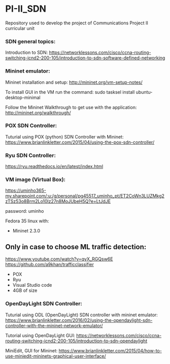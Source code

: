 # PI-II_SDN
Repository used to develop the project of Communications Project II curricular unit

### SDN general topics:

Introduction to SDN:
https://networklessons.com/cisco/ccna-routing-switching-icnd2-200-105/introduction-to-sdn-software-defined-networking

### Mininet emulator:

Mininet installation and setup:
http://mininet.org/vm-setup-notes/

To install GUI in the VM run the command:
sudo tasksel install ubuntu-desktop-minimal

Follow the Mininet Walkthrough to get use with the application:
http://mininet.org/walkthrough/

### POX SDN Controller:

Tuturial using POX (python) SDN Controller with Mininet: https://www.brianlinkletter.com/2015/04/using-the-pox-sdn-controller/

### Ryu SDN Controller:

https://ryu.readthedocs.io/en/latest/index.html

### VM image (Virtual Box): 

https://uminho365-my.sharepoint.com/:u:/g/personal/pg45517_uminho_pt/ET2CoWn3LUZMkg2zTSz53o8Brm2Lo10lz27n8MoJUbeH5Q?e=LtJdJE

password: uminho

Fedora 35 linux with:
 * Mininet 2.3.0



## Only in case to choose ML traffic detection:

https://www.youtube.com/watch?v=qyX_RGQsw6E
https://github.com/a9khan/trafficclassifier
 * POX
 * Ryu
 * Visual Studio code
 * 4GB of size
 
### OpenDayLight SDN Controller:

Tuturial using ODL (OpenDayLight) SDN controller with mininet emulator:
https://www.brianlinkletter.com/2016/02/using-the-opendaylight-sdn-controller-with-the-mininet-network-emulator/

Tutorial using OpenDayLight GUI: https://networklessons.com/cisco/ccna-routing-switching-icnd2-200-105/introduction-to-sdn-opendaylight

MiniEdit, GUI for Mininet: https://www.brianlinkletter.com/2015/04/how-to-use-miniedit-mininets-graphical-user-interface/
